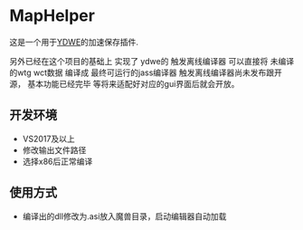 # MapHelper
这是一个用于[YDWE](https://github.com/actboy168/YDWE)的加速保存插件.

​另外已经在这个项目的基础上 实现了 ydwe的 触发离线编译器 可以直接将 未编译的wtg wct数据 编译成 最终可运行的jass编译器
触发离线编译器尚未发布跟开源， 基本功能已经完毕 等将来适配好对应的gui界面后就会开放。

## 开发环境

* VS2017及以上
* 修改输出文件路径
* 选择x86后正常编译

## 使用方式

* 编译出的dll修改为.asi放入魔兽目录，启动编辑器自动加载
